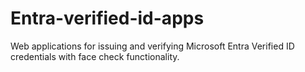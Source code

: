 # Entra-verified-id-apps
Web applications for issuing and verifying Microsoft Entra Verified ID credentials with face check functionality.

